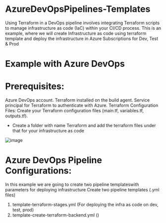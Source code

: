 # AzureDevOpsPipelines-Templates

Using Terraform in a DevOps pipeline involves integrating Terraform scripts to manage infrastructure as code (IaC) within your CI/CD process. 
This is an example, where we will create Infrastructure as code using terraform template and deploy the infrastructure in Azure Subscriptions for Dev, Test & Prod

# Example with Azure DevOps
# Prerequisites:

Azure DevOps account.
Terraform installed on the build agent.
Service principal for Terraform to authenticate with Azure.
Terraform Configuration Files:
Create your Terraform configuration files (main.tf, variables.tf, outputs.tf).
- Create a folder with name Terraform and add the terraform files under that for your infrastructure as code

![image](https://github.com/damayantiazure/pipeline_template_terraform/assets/92169356/d0967c69-a6cf-482b-afdc-d47e11eb34c9)


# Azure DevOps Pipeline Configurations:
In this example we are going to create two pipeline templateswith parameters for deploying infrastructure 
Create two pipeline templates (.yml files)
1. template-terraform-stages.yml  (For deploying the infra as code on dev, test, prod)
2. template-create-terraform-backend.yml ()

